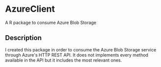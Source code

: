 # AzureClient
A R package to consume Azure Blob Storage

## Description
I created this package in order to consume the Azure Blob Storage
service through Azure's HTTP REST API. It does not implements every
method available in the API but it includes the most relevant ones.
